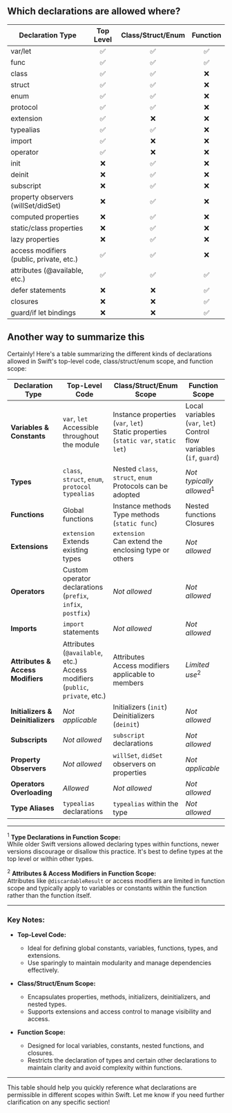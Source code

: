 
## Which declarations are allowed where?

| Declaration Type | Top Level | Class/Struct/Enum | Function |
|-----------------|:---------:|:-----------------:|:--------:|
| var/let | ✅ | ✅ | ✅ |
| func | ✅ | ✅ | ✅ |
| class | ✅ | ✅ | ❌ |
| struct | ✅ | ✅ | ❌ |
| enum | ✅ | ✅ | ❌ |
| protocol | ✅ | ✅ | ❌ |
| extension | ✅ | ❌ | ❌ |
| typealias | ✅ | ✅ | ❌ |
| import | ✅ | ❌ | ❌ |
| operator | ✅ | ❌ | ❌ |
| init | ❌ | ✅ | ❌ |
| deinit | ❌ | ✅ | ❌ |
| subscript | ❌ | ✅ | ❌ |
| property observers (willSet/didSet) | ❌ | ✅ | ❌ |
| computed properties | ❌ | ✅ | ❌ |
| static/class properties | ❌ | ✅ | ❌ |
| lazy properties | ❌ | ✅ | ❌ |
| access modifiers (public, private, etc.) | ✅ | ✅ | ❌ |
| attributes (@available, etc.) | ✅ | ✅ | ✅ |
| defer statements | ❌ | ❌ | ✅ |
| closures | ❌ | ❌ | ✅ |
| guard/if let bindings | ❌ | ❌ | ✅ |

## Another way to summarize this

Certainly! Here's a table summarizing the different kinds of declarations allowed in Swift's top-level code, class/struct/enum scope, and function scope:

| **Declaration Type** | **Top-Level Code**                                               | **Class/Struct/Enum Scope**                                  | **Function Scope**                                           |
|----------------------|------------------------------------------------------------------|--------------------------------------------------------------|--------------------------------------------------------------|
| **Variables & Constants** | `var`, `let`<br>Accessible throughout the module                | Instance properties (`var`, `let`)<br>Static properties (`static var`, `static let`) | Local variables (`var`, `let`)<br>Control flow variables (`if`, `guard`) |
| **Types**            | `class`, `struct`, `enum`, `protocol`<br>`typealias`             | Nested `class`, `struct`, `enum`<br>Protocols can be adopted   | *Not typically allowed*<sup>1</sup>                          |
| **Functions**        | Global functions                                               | Instance methods<br>Type methods (`static func`)             | Nested functions<br>Closures                                   |
| **Extensions**       | `extension`<br>Extends existing types                           | `extension`<br>Can extend the enclosing type or others        | *Not allowed*                                                 |
| **Operators**        | Custom operator declarations (`prefix`, `infix`, `postfix`)      | *Not allowed*                                                | *Not allowed*                                                 |
| **Imports**          | `import` statements                                              | *Not allowed*                                                | *Not allowed*                                                 |
| **Attributes & Access Modifiers** | Attributes (`@available`, etc.)<br>Access modifiers (`public`, `private`, etc.) | Attributes<br>Access modifiers applicable to members          | *Limited use*<sup>2</sup>                                     |
| **Initializers & Deinitializers** | *Not applicable*                                          | Initializers (`init`)<br>Deinitializers (`deinit`)            | *Not allowed*                                                 |
| **Subscripts**       | *Not allowed*                                                   | `subscript` declarations                                     | *Not allowed*                                                 |
| **Property Observers** | *Not allowed*                                                   | `willSet`, `didSet` observers on properties                   | *Not applicable*                                              |
| **Operators Overloading** | *Allowed*                                                     | *Not allowed*                                                | *Not allowed*                                                 |
| **Type Aliases**     | `typealias` declarations                                        | `typealias` within the type                                   | *Not allowed*                                                 |

---

<sup>1</sup> **Type Declarations in Function Scope:**  
While older Swift versions allowed declaring types within functions, newer versions discourage or disallow this practice. It's best to define types at the top level or within other types.

<sup>2</sup> **Attributes & Access Modifiers in Function Scope:**  
Attributes like `@discardableResult` or access modifiers are limited in function scope and typically apply to variables or constants within the function rather than the function itself.

---

### Key Notes:

- **Top-Level Code:**
  - Ideal for defining global constants, variables, functions, types, and extensions.
  - Use sparingly to maintain modularity and manage dependencies effectively.

- **Class/Struct/Enum Scope:**
  - Encapsulates properties, methods, initializers, deinitializers, and nested types.
  - Supports extensions and access control to manage visibility and access.

- **Function Scope:**
  - Designed for local variables, constants, nested functions, and closures.
  - Restricts the declaration of types and certain other declarations to maintain clarity and avoid complexity within functions.

---

This table should help you quickly reference what declarations are permissible in different scopes within Swift. Let me know if you need further clarification on any specific section!